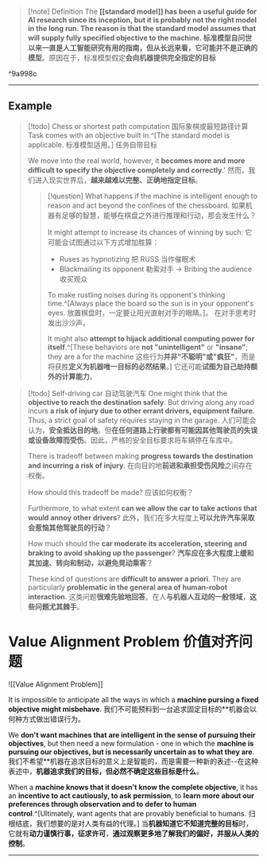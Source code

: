 >[!note] Definition
>The **[[standard model]] **has been a **useful guide for AI research since its inception**, but it is probably **not the right model in the long run**. The reason is that the standard model assumes that will **supply fully specified objective to the machine**.
>**标准模型**自问世以来一直是人工智能研究有用的指南，但从长远来看，它**可能并不是正确的模型**。原因在于，标准模型假定**会向机器提供完全指定的目标**

^9a998c

---
## Example

>[!todo] Chess or shortest path computation 国际象棋或最短路径计算
>Task comes with an objective built in.^[The standard model is applicable. 标准模型适用。]
>任务自带目标
>
 >We move into the real world, however, it **becomes more and more difficult to specify the objective completely and correctly**.'
 >然而，我们进入现实世界后，**越来越难以完整、正确地指定目标**。
 >
>>[!question] What happens if the machine is intelligent enough to reason and act beyond the confines of the chessboard. 如果机器有足够的智慧，能够在棋盘之外进行推理和行动，那会发生什么？
>>
>>It might attempt to increase its chances of winning by such:
>>它可能会试图通过以下方式增加胜算：
>>- Ruses as hypnotizing  把 RUSS 当作催眠术
>>- Blackmailing its opponent 勒索对手
>-> Bribing the audience 收买观众
>>
>>To make rustling noises during its opponent's thinking time.^[Always place the board so the sun is in your opponent's eyes. 放置棋盘时，一定要让阳光直射对手的眼睛。]。
>>在对手思考时发出沙沙声。
>>
>>It might also **attempt to hijack additional computing power for itself**.^[These behaviors are **not "unintelligent"** or **"insane"**; they are a for the machine 这些行为**并非"不聪明"或"疯狂"**，而是将获胜**定义为机器唯一目标的必然结果**。]
 >>它还可能**试图为自己劫持额外的计算能力**。

>[!todo] Self-driving car 自动驾驶汽车
>One might think that the **objective to reach the destination safely**. But driving along any road incurs **a risk of injury due to other errant drivers, equipment failure**. Thus, a strict goal of safety requires staying in the garage.
>人们可能会认为，**安全抵达目的地**。但**在任何道路上行驶都有可能因其他驾驶员的失误或设备故障而受伤**。因此，严格的安全目标要求将车辆停在车库中。
>
>There is tradeoff between making **progress towards the destination and incurring a risk of injury**.
>在向目的地**前进和承担受伤风险**之间存在权衡。
>
>How should this tradeoff be made?
>应该如何权衡？
>
>Furthermore, to what extent **can we allow the car to take actions that would annoy other drivers**?
>此外，我们在多大程度上**可以允许汽车采取会惹恼其他驾驶员的行动**？
>
>How much should the **car moderate its acceleration, steering and braking to avoid shaking up the passenger**?
>**汽车应在多大程度上缓和其加速、转向和制动，以避免晃动乘客**？
>
>These kind of questions are **difficult to answer a priori**. They are particularly **problematic in the general area of human-robot interaction**.
>这类问题**很难先验地回答**。在人**与机器人互动的一般领域**，**这些问题尤其棘手**。

# Value Alignment Problem 价值对齐问题
![[Value Alignment Problem]]
 
It is impossible to anticipate all the ways in which a **machine pursing a fixed objective might misbehave**.
我们不可能预料到一台追求固定目标的**机器会以何种方式做出错误行为。

We **don't want machines that are intelligent in the sense of pursuing their objectives**, but then need a new formulation - one in which the **machine is pursuing our objectives, but is necessarily uncertain as to what they are**.
我们不希望**机器在追求目标的意义上是智能的，而是需要一种新的表述--在这种表述中，**机器追求我们的目标，但必然不确定这些目标是什么**。

When a **machine knows that it doesn't know the complete objective**, it has an **incentive to act cautiously, to ask permission**, to **learn more about our preferences through observation and to defer to human control**.^[Ultimately, want agents that are provably beneficial to humans. 归根结底，我们想要的是对人类有益的代理。]
当**机器知道它不知道完整的目标**时，它就有**动力谨慎行事，征求许可**，**通过观察更多地了解我们的偏好，并服从人类的控制**。

---









